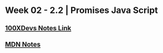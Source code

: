 # Week 02 - 2.2 | Promises Java Script

## [100XDevs Notes Link](https://projects.100xdevs.com/tracks/promises-async-await/Promises-and-async--await-1)
## [MDN Notes](https://developer.mozilla.org/en-US/docs/Web/JavaScript/Reference/Global_Objects/Promise)